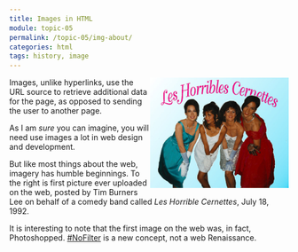 ```yaml
---
title: Images in HTML
module: topic-05
permalink: /topic-05/img-about/
categories: html
tags: history, image
---
```


<div class="divider-heading"></div>

<div class="row">
  <img src="../img/les-horrible-cernettes.jpg" alt="Four women dressed in 1980's formalwear" title="Les Horrible Cernettes" style="float: right; width: 250px; margin-top: 0;" />

  <p>Images, unlike hyperlinks, use the URL source to retrieve additional data for the page, as opposed to sending the user to another page.</p>

  <p>As I am <i>sure</i> you can imagine, you will need use images a lot in web design and development.</p>

  <p>But like most things about the web, imagery has humble beginnings. To the right is first picture ever uploaded on the web, posted by Tim Burners Lee on behalf of a comedy band called <cite>Les Horrible Cernettes</cite>, July 18, 1992.</p>

  <p>It is interesting to note that the first image on the web was, in fact, Photoshopped. <a href="https://www.busbud.com/blog/exposing-the-nofilter-movement/" targe="_blank">#NoFilter</a> is a new concept, not a web Renaissance.</p>
</div>
